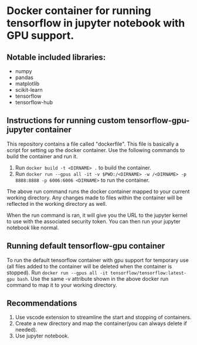 # Docker container for running tensorflow in jupyter notebook with GPU support. 
## Notable included libraries: 
* numpy
* pandas
* matplotlib
* scikit-learn
* tensorflow
* tensorflow-hub

## Instructions for running custom tensorflow-gpu-jupyter container
This repository contains a file called "dockerfile". This file is basically a script for setting up the docker container. Use the following commands to build the container and run it.
1. Run `docker build -t <DIRNAME> .` to build the container.
2. Run `docker run --gpus all -it -v $PWD:/<DIRNAME> -w /<DIRNAME> -p 8888:8888 -p 6006:6006 <DIRNAME>` to run the container.

The above run command runs the docker container mapped to your current working directory. Any changes made to files within the container will be reflected in the working directory as well. 

When the run command is ran, it will give you the URL to the jupyter kernel to use with the associated security token. You can then run your jupyter notebook like normal.

## Running default tensorflow-gpu container
To run the default tensorflow container with gpu support for temporary use (all files added to the container will be deleted when the container is stopped). Run `docker run --gpus all -it tensorflow/tensorflow:latest-gpu bash`. Use the same -v attribute shown in the above docker run command to map it to your working directory.

## Recommendations
1. Use vscode extension to streamline the start and stopping of containers.
2. Create a new directory and map the container(you can always delete if needed).
3. Use jupyter notebook. 
